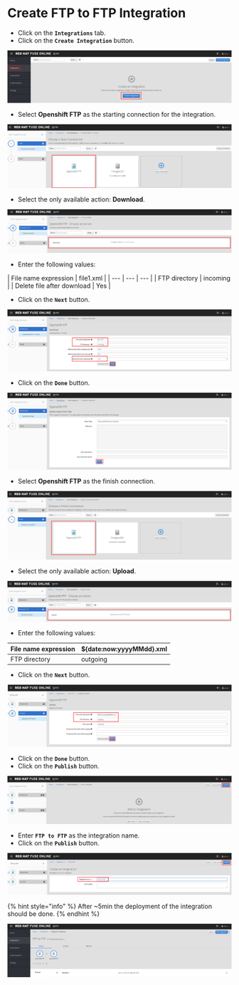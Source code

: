 # Create FTP to FTP Integration

* Click on the **`Integrations`** tab.
* Click on the **`Create Integration`** button.

![](../.gitbook/assets/image%20%28150%29.png)

* Select **Openshift FTP** as the starting connection for the integration.

![](../.gitbook/assets/image%20%2823%29.png)

* Select the only available action: **Download**.

![](../.gitbook/assets/image%20%2896%29.png)

* Enter the following values:

| File name expression | file1.xml |
| --- | --- | --- |
| FTP directory | incoming |
| Delete file after download | Yes |

* Click on the **`Next`** button.

![](../.gitbook/assets/image%20%2831%29.png)

* Click on the **`Done`** button.

![](../.gitbook/assets/image%20%28139%29.png)

* Select **Openshift FTP** as the finish connection.

![](../.gitbook/assets/image%20%28143%29.png)

* Select the only available action: **Upload**.

![](../.gitbook/assets/image%20%28115%29.png)

* Enter the following values:

| File name expression | ${date:now:yyyyMMdd}.xml |
| --- | --- |
| FTP directory | outgoing |

* Click on the **`Next`** button.

![](../.gitbook/assets/image%20%28114%29.png)

* Click on the **`Done`** button.
* Click on the **`Publish`** button.

![](../.gitbook/assets/image%20%2857%29.png)

* Enter **`FTP to FTP`** as the integration name.
* Click on the **`Publish`** button.

![](../.gitbook/assets/image%20%28111%29.png)

{% hint style="info" %}
After ~5min the deployment of the integration should be done.
{% endhint %}

![](../.gitbook/assets/image%20%2887%29.png)

